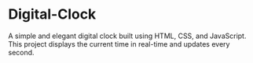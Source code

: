 # Digital-Clock
A simple and elegant digital clock built using HTML, CSS, and JavaScript. This project displays the current time in real-time and updates every second. 
